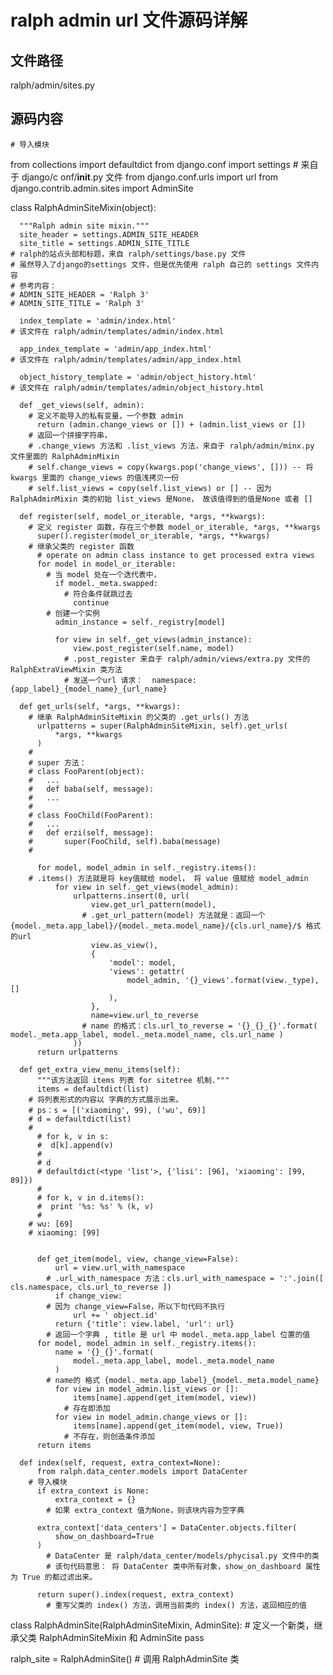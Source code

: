 # ralph admin url 文件源码详解

## 文件路径
  ralph/admin/sites.py
## 源码内容


    # 导入模块
  from collections import defaultdict
  from django.conf import settings
    # 来自于 django/c onf/__init__.py 文件
  from django.conf.urls import url
  from django.contrib.admin.sites import AdminSite
  
  
  class RalphAdminSiteMixin(object):
  
      """Ralph admin site mixin."""
      site_header = settings.ADMIN_SITE_HEADER
      site_title = settings.ADMIN_SITE_TITLE
  	# ralph的站点头部和标题，来自 ralph/settings/base.py 文件
  	# 虽然导入了django的settings 文件，但是优先使用 ralph 自己的 settings 文件内容
  	# 参考内容：
  	# ADMIN_SITE_HEADER = 'Ralph 3'
  	# ADMIN_SITE_TITLE = 'Ralph 3'
  
      index_template = 'admin/index.html'
  	# 该文件在 ralph/admin/templates/admin/index.html
  	
      app_index_template = 'admin/app_index.html'
  	# 该文件在 ralph/admin/templates/admin/app_index.html
  	
      object_history_template = 'admin/object_history.html'
  	# 该文件在 ralph/admin/templates/admin/object_history.html
  	
      def _get_views(self, admin):
  		# 定义不能导入的私有变量，一个参数 admin
          return (admin.change_views or []) + (admin.list_views or [])
  		# 返回一个拼接字符串，
  		# .change_views 方法和 .list_views 方法，来自于 ralph/admin/minx.py 文件里面的 RalphAdminMixin
  		# self.change_views = copy(kwargs.pop('change_views', [])) -- 将 kwargs 里面的 change_views 的值浅拷贝一份
  		# self.list_views = copy(self.list_views) or [] -- 因为 RalphAdminMixin 类的初始 list_views 是None， 故该值得到的值是None 或者 []
  
      def register(self, model_or_iterable, *args, **kwargs):
  		# 定义 register 函数，存在三个参数 model_or_iterable, *args, **kwargs
          super().register(model_or_iterable, *args, **kwargs)
  		# 继承父类的 register 函数
          # operate on admin class instance to get processed extra views
          for model in model_or_iterable:
  			# 当 model 处在一个迭代表中，
              if model._meta.swapped:
  				# 符合条件就跳过去
                  continue
  			# 创建一个实例	
              admin_instance = self._registry[model]
  			
              for view in self._get_views(admin_instance):
                  view.post_register(self.name, model)
  				# .post_register 来自于 ralph/admin/views/extra.py 文件的 RalphExtraViewMixin 类方法
  				# 发送一个url 请求：  namespace:{app_label}_{model_name}_{url_name}
  
      def get_urls(self, *args, **kwargs):
  		# 继承 RalphAdminSiteMixin 的父类的 .get_urls() 方法
          urlpatterns = super(RalphAdminSiteMixin, self).get_urls(
              *args, **kwargs
          )
  		#
  		# super 方法：
  		# class FooParent(object):  
  		#	...
  		#	def baba(self, message):
  		#	...
  		#
  		# class FooChild(FooParent):  
  		#	...
  		#	def erzi(self, message):
  		#		super(FooChild, self).baba(message)
  		#
  		
          for model, model_admin in self._registry.items():
  		# .items() 方法就是将 key值赋给 model， 将 value 值赋给 model_admin
              for view in self._get_views(model_admin):
                  urlpatterns.insert(0, url(
                      view.get_url_pattern(model),
  					# .get_url_pattern(model) 方法就是：返回一个 {model._meta.app_label}/{model._meta.model_name}/{cls.url_name}/$ 格式的url
                      view.as_view(),
                      {
                          'model': model,
                          'views': getattr(
                              model_admin, '{}_views'.format(view._type), []
                          ),
                      },
                      name=view.url_to_reverse
  					# name 的格式：cls.url_to_reverse = '{}_{}_{}'.format( model._meta.app_label, model._meta.model_name, cls.url_name )
                  ))
          return urlpatterns
  
      def get_extra_view_menu_items(self):
          """该方法返回 items 列表 for sitetree 机制."""
          items = defaultdict(list)
  		# 将列表形式的内容以 字典的方式展示出来。
  		# ps：s = [('xiaoming', 99), ('wu', 69)]
  		# d = defaultdict(list)
  		# 
          # for k, v in s:
          #  d[k].append(v)
          # 
          # d
          # defaultdict(<type 'list'>, {'lisi': [96], 'xiaoming': [99, 89]})
          # 
          # for k, v in d.items():
          #  print '%s: %s' % (k, v)
          # 
  		# wu: [69]
  		# xiaoming: [99]		
  		
  
          def get_item(model, view, change_view=False):
              url = view.url_with_namespace
  			# .url_with_namespace 方法：cls.url_with_namespace = ':'.join([ cls.namespace, cls.url_to_reverse ])
              if change_view:
  			# 因为 change_view=False，所以下句代码不执行
                  url += ' object.id'
              return {'title': view.label, 'url': url}
  			# 返回一个字典 , title 是 url 中 model._meta.app_label 位置的值
          for model, model_admin in self._registry.items():
              name = '{}_{}'.format(
                  model._meta.app_label, model._meta.model_name
              )
  			# name的 格式 {model._meta.app_label}_{model._meta.model_name}
              for view in model_admin.list_views or []:
                  items[name].append(get_item(model, view))
  				# 存在即添加
              for view in model_admin.change_views or []:
                  items[name].append(get_item(model, view, True))
  				# 不存在，则创造条件添加
          return items
  
      def index(self, request, extra_context=None):
          from ralph.data_center.models import DataCenter
  		# 导入模块
          if extra_context is None:
              extra_context = {}
  			# 如果 extra_context 值为None，则该块内容为空字典
  			
          extra_context['data_centers'] = DataCenter.objects.filter(
              show_on_dashboard=True
          )
  		    # DataCenter 是 ralph/data_center/models/phycisal.py 文件中的类
  		    # 该句代码意思： 将 DataCenter 类中所有对象，show_on_dashboard 属性为 True 的都过滤出来。
  		
          return super().index(request, extra_context)
  		    # 重写父类的 index() 方法，调用当前类的 index() 方法，返回相应的值 
  
  class RalphAdminSite(RalphAdminSiteMixin, AdminSite):
  	  # 定义一个新类，继承父类 RalphAdminSiteMixin 和 AdminSite
      pass
  
  
  ralph_site = RalphAdminSite()
      # 调用 RalphAdminSite 类
